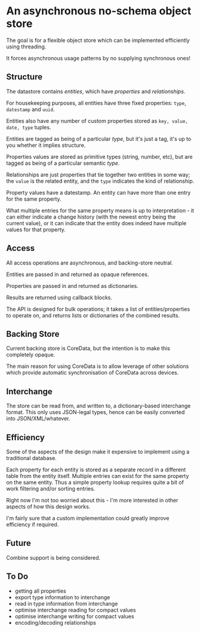 #  An asynchronous no-schema object store

The goal is for a flexible object store which can be implemented efficiently using threading. 

It forces asynchronous usage patterns by no supplying synchronous ones! 

## Structure

The datastore contains *entities*, which have *properties* and *relationships*.

For housekeeping purposes, all entities have three fixed properties:  `type`, `datestamp` and `uuid`.

Entities also have any number of custom properties stored as `key, value, date, type` tuples. 

Entities are tagged as being of a particular *type*, but it's just a tag, it's up to you whether it implies structure.

Properties values are stored as primitive types (string, number, etc), but are tagged as being of a particular semantic *type*. 

Relationships are just properties that tie together two entities in some way; the `value` is the related entity, and the `type` indicates the kind of relationship.

Property values have a datestamp. An entity can have more than one entry for the same property. 

What multiple entries for the same property means is up to interpretation - it can either indicate a change history (with the newest entry being the current value),
or it can indicate that the entity does indeed have multiple values for that property. 

## Access

All access operations are asynchronous, and backing-store neutral.

Entities are passed in and returned as opaque references. 

Properties are passed in and returned as dictionaries. 

Results are returned using callback blocks.

The API is designed for bulk operations; it takes a list of entities/properties to operate on, and returns lists or dictionaries of the combined results. 

## Backing Store

Current backing store is CoreData, but the intention is to make this completely opaque.

The main reason for using CoreData is to allow leverage of other solutions which provide automatic synchronisation of CoreData across devices.

## Interchange

The store can be read from, and written to, a dictionary-based interchange format. This only uses JSON-legal types, hence can be easily converted into JSON/XML/whatever.

## Efficiency

Some of the aspects of the design make it expensive to implement using a traditional database. 

Each property for each entity is stored as a separate record in a different table from the entity itself.
Multiple entries can exist for the same property on the same entity.
Thus a simple property lookup requires quite a bit of work filtering and/or sorting entries.

Right now I'm not too worried about this - I'm more interested in other aspects of how this design works.

I'm fairly sure that a custom implementation could greatly improve efficiency if required.

## Future

Combine support is being considered.

## To Do

- getting all properties
- export type information to interchange
- read in type information from interchange
- optimise interchange reading for compact values
- optimise interchange writing for compact values
- encoding/decoding relationships
